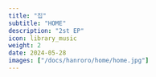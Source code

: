 ```yaml
---
title: "집"
subtitle: "HOME"
description: "2st EP"
icon: library_music
weight: 2
date: 2024-05-28
images: ["/docs/hanroro/home/home.jpg"]
---
```

